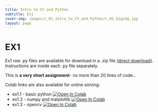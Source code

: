 ```yaml
---
title: Intro to CV and Python
subtitle: Ex1
cover-img: /pages/c_01_intro_to_CV_and_Python/c_01_bigimg.jpg
layout: page
---
```


# EX1
Ex1 raw .py files are available for download in a .zip file [(direct download)](https://github.com/YoniChechik/AI_is_Math/raw/master/c_01_intro_to_CV_and_Python/ex1/ex1.zip). Instructions are inside each .py file separately.

This is **a very short assignment**- no more than 20 lines of code...

Colab links are also available for online solving:
- ex1.1 - basic python [![Open In Colab](https://colab.research.google.com/assets/colab-badge.svg)](https://colab.research.google.com/github/YoniChechik/AI_is_Math/blob/master/c_01_intro_to_CV_and_Python/ex1/ex1_1_basic_python.ipynb)
- ex1.2 - numpy and matplotlib [![Open In Colab](https://colab.research.google.com/assets/colab-badge.svg)](https://colab.research.google.com/github/YoniChechik/AI_is_Math/blob/master/c_01_intro_to_CV_and_Python/ex1/ex1_2_numpy_matplotlib.ipynb)
- ex1.3 - opencv [![Open In Colab](https://colab.research.google.com/assets/colab-badge.svg)](https://colab.research.google.com/github/YoniChechik/AI_is_Math/blob/master/c_01_intro_to_CV_and_Python/ex1/ex1_3_opencv.ipynb)

